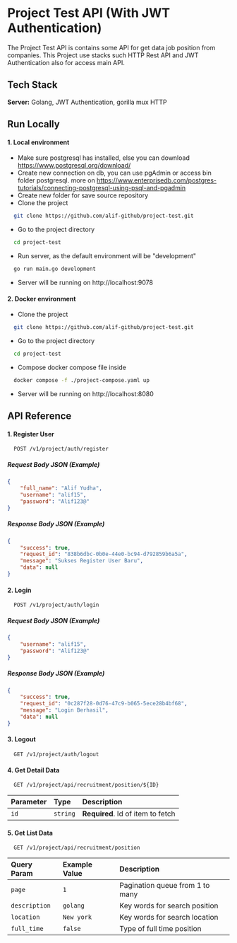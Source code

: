
# Project Test API (With JWT Authentication)

The Project Test API is contains some API for get data job position from companies. This Project use stacks such HTTP Rest API and JWT Authentication also for access main API.


## Tech Stack

**Server:** Golang, JWT Authentication, gorilla mux HTTP


## Run Locally

#### 1. Local environment
- Make sure postgresql has installed, else you can download https://www.postgresql.org/download/
- Create new connection on db, you can use pgAdmin or access bin folder postgresql. more on https://www.enterprisedb.com/postgres-tutorials/connecting-postgresql-using-psql-and-pgadmin
- Create new folder for save source repository
- Clone the project
```bash
  git clone https://github.com/alif-github/project-test.git
```
- Go to the project directory
```bash
  cd project-test
```
- Run server, as the default environment will be "development"
```bash
  go run main.go development
```
- Server will be running on http://localhost:9078

#### 2. Docker environment
- Clone the project
```bash
  git clone https://github.com/alif-github/project-test.git
```
- Go to the project directory
```bash
  cd project-test
```
- Compose docker compose file inside
```bash
  docker compose -f ./project-compose.yaml up
```
- Server will be running on http://localhost:8080

## API Reference

#### 1. Register User

```http
  POST /v1/project/auth/register
```
##### Request Body JSON (Example)
```json
{
    "full_name": "Alif Yudha",
    "username": "alif15",
    "password": "Alif123@"
}
```
##### Response Body JSON (Example)
```json
{
    "success": true,
    "request_id": "838b6dbc-0b0e-44e0-bc94-d792859b6a5a",
    "message": "Sukses Register User Baru",
    "data": null
}
```

#### 2. Login
```http
  POST /v1/project/auth/login
```
##### Request Body JSON (Example)
```json
{
    "username": "alif15",
    "password": "Alif123@"
}
```
##### Response Body JSON (Example)
```json
{
    "success": true,
    "request_id": "0c287f28-0d76-47c9-b065-5ece28b4bf68",
    "message": "Login Berhasil",
    "data": null
}
```

#### 3. Logout
```http
  GET /v1/project/auth/logout
```

#### 4. Get Detail Data
```http
  GET /v1/project/api/recruitment/position/${ID}
```

| Parameter | Type     | Description                       |
| :-------- | :------- | :-------------------------------- |
| `id`      | `string` | **Required**. Id of item to fetch |

#### 5. Get List Data
```http
  GET /v1/project/api/recruitment/position
```

| Query Param   | Example Value | Description                       |
| :----------   | :------------ | :-------------------------------- |
| `page`        | `1`           | Pagination queue from 1 to many   |
| `description` | `golang`      | Key words for search position     |
| `location`    | `New york`    | Key words for search location     |
| `full_time`   | `false`       | Type of full time position        |
